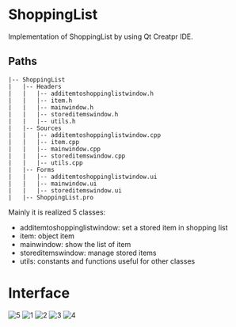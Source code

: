 # ShoppingList
Implementation of ShoppingList by using Qt Creatpr IDE.

## Paths
```.
|-- ShoppingList
|   |-- Headers
|   |   |-- additemtoshoppinglistwindow.h
|   |   |-- item.h
|   |   |-- mainwindow.h
|   |   |-- storeditemswindow.h
|   |   |-- utils.h
|   |-- Sources
|   |   |-- additemtoshoppinglistwindow.cpp
|   |   |-- item.cpp
|   |   |-- mainwindow.cpp
|   |   |-- storeditemswindow.cpp
|   |   |-- utils.cpp
|   |-- Forms
|   |   |-- additemtoshoppinglistwindow.ui
|   |   |-- mainwindow.ui
|   |   |-- storeditemswindow.ui
|   |-- ShoppingList.pro
```
Mainly it is realized 5 classes:
- additemtoshoppinglistwindow: set a stored item in shopping list
- item: object item
- mainwindow: show the list of item
- storeditemswindow: manage stored items
- utils: constants and functions useful for other classes

# Interface
![5](https://user-images.githubusercontent.com/45711698/229205254-e053e780-3b2a-43ec-af91-ee06082019fa.png)
![1](https://user-images.githubusercontent.com/45711698/229205258-67b127f4-eda5-4348-8086-ab4257bc5524.png)
![2](https://user-images.githubusercontent.com/45711698/229205260-b9efa084-29b2-4596-94ec-32a2abe9c1f8.png)
![3](https://user-images.githubusercontent.com/45711698/229205263-9dcdf184-3aaa-49b9-add4-a8d8cdb693a7.png)
![4](https://user-images.githubusercontent.com/45711698/229205268-fef6e05e-2fa9-422c-b61f-17024a42654e.png)
